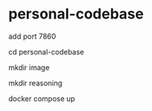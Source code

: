 # personal-codebase

add port 7860 

cd personal-codebase

mkdir image

mkdir reasoning

docker compose up

